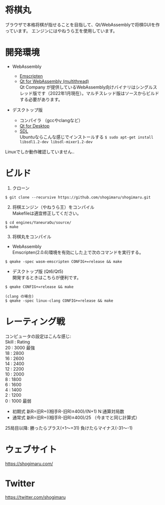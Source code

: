 将棋丸
======

ブラウザで本格将棋が指せることを目指して、Qt/WebAssemblyで将棋GUIを作っています。
エンジンにはやねうら王を使用しています。

開発環境
==========
 - WebAssembly
   - [Emscripten](https://emscripten.org/)
   - [Qt for WebAssembly (multithread)](https://www.qt.io/)  
     Qt Company が提供しているWebAssembly向けバイナリはシングルスレッド版です（2022年1月現在）。マルチスレッド版はソースからビルドする必要があります。

 - デスクトップ版
   - コンパイラ （gccやclangなど）
   - [Qt for Desktop](https://www.qt.io/) 
   - [SDL](https://www.libsdl.org/)  
     Ubuntuならこんな感じでインストールする
     `$ sudo apt-get install libsdl1.2-dev libsdl-mixer1.2-dev`

 Linuxでしか動作確認していません..

ビルド
======
1. クローン
 ```
 $ git clone --recursive https://github.com/shogimaru/shogimaru.git
 ```

2. 将棋エンジン（やねうら王）をコンパイル  
 Makefileは適宜修正してください。
 ```
 $ cd engines/YaneuraOu/source/
 $ make
 ```

3. 将棋丸をコンパイル
 - WebAssembly  
 Emscripten(2.0.6)環境を有効にした上で次のコマンドを実行する。
 ```
 $ qmake -spec wasm-emscripten CONFIG+=release && make
 ```

 - デスクトップ版 (Qt6/Qt5)  
 開発するときはこちらが便利です。
 ```
 $ qmake CONFIG+=release && make
 
 (clang の場合)
 $ qmake -spec linux-clang CONFIG+=release && make
 ```

レーティング戦
==============
コンピュータの設定はこんな感じ:  
  Skill : Rating  
  20 :   3000  最強  
  18 :   2800  
  16 :   2600  
  14 :   2400  
  12 :   2200  
  10 :   2000  
   8 :   1800  
   6 :   1600  
   4 :   1400  
   2 :   1200  
   0 :   1000  最弱  

- 初期式  新R=旧R+((相手R-旧R)±400)/(N+1)   N:通算対局数  
- 通常式  新R=旧R+((相手R-旧R)±400)/25 （今までと同じ計算式）

25局目以降:
 勝ったらプラス(+1〜+31)
 負けたらマイナス(-31〜-1)


ウェブサイト
============
 https://shogimaru.com/

Twitter
=======
 https://twitter.com/shogimaru
